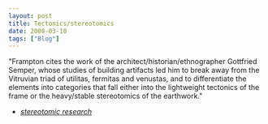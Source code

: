 ```yaml
---
layout: post
title: Tectonics/stereotomics
date: 2008-03-10
tags: ["Blog"]
---
```


"Frampton cites the work of the architect/historian/ethnographer Gottfried Semper, whose studies of building artifacts led him to break away from the Vitruvian triad of utilitas, fermitas and venustas, and to differentiate the elements into categories that fall either into the lightweight tectonics of the frame or the heavy/stable stereotomics of the earthwork."  

 - _[stereotomic research](http://www.arch.ttu.edu/people/faculty/driskill_d/5605%20adv%20design%20dallas%20sum%2004/students/zachary_edwards/stereotomic.htm)_